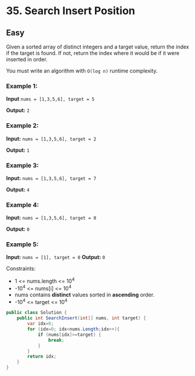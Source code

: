# 35. Search Insert Position

## Easy

Given a sorted array of distinct integers and a target value, return the index if the target is found. If not, return the index where it would be if it were inserted in order.

You must write an algorithm with `O(log n)` runtime complexity.

 

### Example 1:

**Input** 
`nums = [1,3,5,6], target = 5`

**Output:** `2`

### Example 2:

**Input:** `nums = [1,3,5,6], target = 2`

**Output:** `1`

### Example 3:

**Input:** `nums = [1,3,5,6], target = 7`

**Output:** `4`

### Example 4:

**Input:** `nums = [1,3,5,6], target = 0`

**Output:** `0`

### Example 5:

**Input:** `nums = [1], target = 0`
**Output:** `0`
 

Constraints:

- 1 <= nums.length <= 10<sup>4</sup>
- -10<sup>4</sup> <= nums[i] <= 10<sup>4</sup>
- nums contains **distinct** values sorted in **ascending** order.
- -10<sup>4</sup> <= target <= 10<sup>4</sup>


``` c#
public class Solution {
    public int SearchInsert(int[] nums, int target) {
        var idx=0;
        for (idx=0; idx<nums.Length;idx++){
            if (nums[idx]>=target) {
                break;
            }
        }
        return idx;
    }
}
```